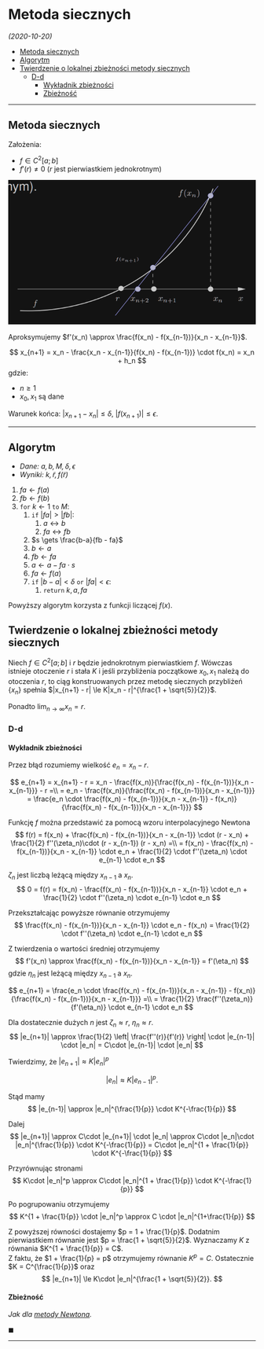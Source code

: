 # Metoda siecznych

*(2020-10-20)*

- [Metoda siecznych](#metoda-siecznych)
- [Algorytm](#algorytm)
- [Twierdzenie o lokalnej zbieżności metody siecznych](#twierdzenie-o-lokalnej-zbieżności-metody-siecznych)
    - [D-d](#d-d)
        - [Wykładnik zbieżności](#wykładnik-zbieżności)
        - [Zbieżność](#zbieżność)

---

## Metoda siecznych

Założenia:
- $f \in C^2 [a;b]$
- $f'(r) \neq 0$ ($r$ jest pierwiastkiem jednokrotnym)

![](metoda-siecznych.png)

Aproksymujemy $f'(x_n) \approx \frac{f(x_n) - f(x_{n-1})}{x_n - x_{n-1}}$.

$$
x_{n+1} = x_n - \frac{x_n - x_{n-1}}{f(x_n) - f(x_{n-1})} \cdot f(x_n) = x_n + h_n
$$
gdzie:
- $n \ge 1$
- $x_0, x_1$ są dane

Warunek końca: $|x_{n+1} - x_n| \le \delta$, $|f(x_{n+1})| \le \epsilon$.

---

## Algorytm

- *Dane: $a,b,M, \delta, \epsilon$*
- *Wyniki: $k, \tilde{r}, f(\tilde{r})$*

1. $fa \gets f(a)$
2. $fb \gets f(b)$
3. `for` $k \gets 1$ `to` $M$:
    1. `if` $|fa| > |fb|$:
        1. $a \leftrightarrow b$
        2. $fa \leftrightarrow fb$
    2. $s \gets \frac{b-a}{fb - fa}$
    3. $b \gets a$
    4. $fb \gets fa$
    5. $a \gets a - fa \cdot s$
    6. $fa \gets f(a)$
    7. `if` $|b-a| < \delta$ `or` $|fa| < \epsilon$:
        1. `return` $k, a, fa$

Powyższy algorytm korzysta z funkcji liczącej $f(x)$.

## Twierdzenie o lokalnej zbieżności metody siecznych

Niech $f \in C^2[a;b]$ i $r$ będzie jednokrotnym pierwiastkiem $f$. Wówczas istnieje otoczenie $r$ i stała $K$ i jeśli przybliżenia początkowe $x_0, x_1$ należą do otoczenia $r$, to ciąg konstruowanych przez metodę siecznych przybliżeń $\{ x_n \}$ spełnia $|x_{n+1} - r| \le K|x_n - r|^{\frac{1 + \sqrt{5}}{2}}$.

Ponadto $\lim_{n \to \infty} x_n = r$.

### D-d

#### Wykładnik zbieżności

Przez błąd rozumiemy wielkość $e_n = x_n - r$.

$$
e_{n+1} = x_{n+1} - r = x_n - \frac{f(x_n)}{\frac{f(x_n) - f(x_{n-1})}{x_n - x_{n-1}}} - r =\\
= e_n - \frac{f(x_n)}{\frac{f(x_n) - f(x_{n-1})}{x_n - x_{n-1}}} = \frac{e_n \cdot \frac{f(x_n) - f(x_{n-1})}{x_n - x_{n-1}} - f(x_n)}{\frac{f(x_n) - f(x_{n-1})}{x_n - x_{n-1}}}
$$

Funkcję $f$ można przedstawić za pomocą wzoru interpolacyjnego Newtona
$$
f(r) = f(x_n) + \frac{f(x_n) - f(x_{n-1})}{x_n - x_{n-1}} \cdot (r - x_n) + \frac{1}{2} f''(\zeta_n)\cdot (r - x_{n-1}) (r - x_n) =\\
= f(x_n) - \frac{f(x_n) - f(x_{n-1})}{x_n - x_{n-1}} \cdot e_n + \frac{1}{2} \cdot f''(\zeta_n) \cdot e_{n-1} \cdot e_n
$$

$\zeta_n$ jest liczbą leżącą między $x_{n-1}$ a $x_n$.
$$
0 = f(r) = f(x_n) - \frac{f(x_n) - f(x_{n-1})}{x_n - x_{n-1}} \cdot e_n + \frac{1}{2} \cdot f''(\zeta_n) \cdot e_{n-1} \cdot e_n
$$

Przekształcając powyższe równanie otrzymujemy
$$
\frac{f(x_n) - f(x_{n-1})}{x_n - x_{n-1}} \cdot e_n - f(x_n) = \frac{1}{2} \cdot f''(\zeta_n) \cdot e_{n-1} \cdot e_n
$$

Z twierdzenia o wartości średniej otrzymujemy
$$
f'(x_n) \approx \frac{f(x_n) - f(x_{n-1})}{x_n - x_{n-1}} = f'(\eta_n)
$$
gdzie $\eta_n$ jest leżącą między $x_{n-1}$ a $x_n$.

$$
e_{n+1} =
\frac{e_n \cdot \frac{f(x_n) - f(x_{n-1})}{x_n - x_{n-1}} - f(x_n)}{\frac{f(x_n) - f(x_{n-1})}{x_n - x_{n-1}}} =\\
= \frac{1}{2} \frac{f''(\zeta_n)}{f'(\eta_n)} \cdot e_{n-1} \cdot e_n
$$

Dla dostatecznie dużych $n$ jest $\zeta_n \approx r$, $\eta_n \approx r$.
$$
|e_{n+1}| \approx \frac{1}{2} \left| \frac{f''(r)}{f'(r)} \right| \cdot |e_{n-1}| \cdot |e_n| = C\cdot |e_{n-1}| \cdot |e_n|
$$

Twierdzimy, że $|e_{n+1}| \approx K|e_n|^p$

$$
|e_n| \approx K|e_{n-1}|^p.
$$

Stąd mamy
$$
|e_{n-1}| \approx |e_n|^{\frac{1}{p}} \cdot K^{-\frac{1}{p}}
$$

Dalej
$$
|e_{n+1}| \approx C\cdot |e_{n+1}| \cdot |e_n| \approx C\cdot |e_n|\cdot |e_n|^{\frac{1}{p}} \cdot K^{-\frac{1}{p}} = C\cdot |e_n|^{1 + \frac{1}{p}} \cdot K^{-\frac{1}{p}}
$$

Przyrównując stronami
$$
K\cdot |e_n|^p \approx C\cdot |e_n|^{1 + \frac{1}{p}} \cdot K^{-\frac{1}{p}}
$$

Po pogrupowaniu otrzymujemy
$$
K^{1 + \frac{1}{p}} \cdot |e_n|^p \approx C \cdot |e_n|^{1+\frac{1}{p}}
$$

Z powyższej równości dostajemy $p = 1 + \frac{1}{p}$. Dodatnim pierwiastkiem równanie jest $p = \frac{1 + \sqrt{5}}{2}$. Wyznaczamy $K$ z równania $K^{1 + \frac{1}{p}} = C$.\
Z faktu, że $1 + \frac{1}{p} = p$ otrzymujemy równanie $K^p = C$. Ostatecznie $K = C^{\frac{1}{p}}$ oraz
$$
|e_{n+1}| \le K\cdot |e_n|^{\frac{1 + \sqrt{5}}{2}}.
$$

#### Zbieżność
*Jak dla [metody Newtona](metoda-newtona.md#412-zbieżność).*

$\blacksquare$

---
